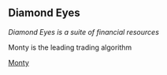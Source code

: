 ## **Diamond Eyes**

<p><em>Diamond Eyes is a suite of financial resources</em></p>

<p>Monty is the leading trading algorithm</p>

<a href='https://www.thehighton.com/' target="_blank">Monty</a>
